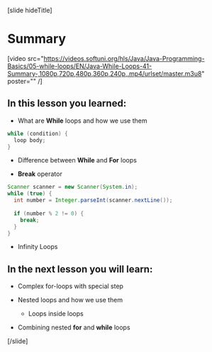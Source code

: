 [slide hideTitle]
# Summary

[video src="https://videos.softuni.org/hls/Java/Java-Programming-Basics/05-while-loops/EN/Java-While-Loops-41-Summary-,1080p,720p,480p,360p,240p,.mp4/urlset/master.m3u8" poster="" /]

## In this lesson you learned: 

- What are **While** loops and how we use them

```java
while (condition) {
  loop body;
}
```

- Difference between **While** and **For** loops



- **Break** operator 

```java
Scanner scanner = new Scanner(System.in);
while (true) {
  int number = Integer.parseInt(scanner.nextLine());
  
  if (number % 2 != 0) {
    break;
  }
}
```

- Infinity Loops

## In the next lesson you will learn:

- Complex for-loops with special step

- Nested loops and how we use them

  * Loops inside loops

- Combining nested **for** and **while** loops



[/slide]